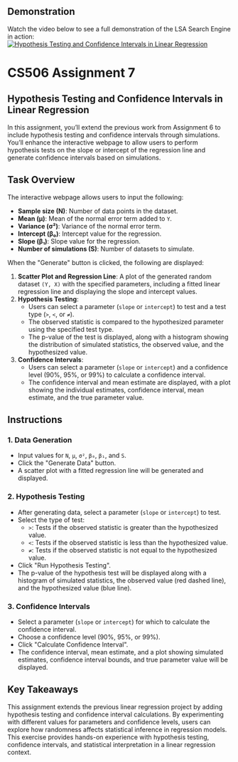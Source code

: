 ## Demonstration
Watch the video below to see a full demonstration of the LSA Search Engine in action:
[![Hypothesis Testing and Confidence Intervals in Linear Regression](https://img.youtube.com/vi/u8QXvL1mkd8/0.jpg)](https://youtu.be/u8QXvL1mkd8)

# CS506 Assignment 7  
## Hypothesis Testing and Confidence Intervals in Linear Regression

In this assignment, you’ll extend the previous work from Assignment 6 to include hypothesis testing and confidence intervals through simulations. You’ll enhance the interactive webpage to allow users to perform hypothesis tests on the slope or intercept of the regression line and generate confidence intervals based on simulations.

## Task Overview

The interactive webpage allows users to input the following:

- **Sample size (N)**: Number of data points in the dataset.
- **Mean (μ)**: Mean of the normal error term added to `Y`.
- **Variance (σ²)**: Variance of the normal error term.
- **Intercept (β₀)**: Intercept value for the regression.
- **Slope (β₁)**: Slope value for the regression.
- **Number of simulations (S)**: Number of datasets to simulate.

When the "Generate" button is clicked, the following are displayed:

1. **Scatter Plot and Regression Line**: A plot of the generated random dataset `(Y, X)` with the specified parameters, including a fitted linear regression line and displaying the slope and intercept values.
2. **Hypothesis Testing**:
   - Users can select a parameter (`slope` or `intercept`) to test and a test type (`>`, `<`, or `≠`).
   - The observed statistic is compared to the hypothesized parameter using the specified test type.
   - The p-value of the test is displayed, along with a histogram showing the distribution of simulated statistics, the observed value, and the hypothesized value.
3. **Confidence Intervals**:
   - Users can select a parameter (`slope` or `intercept`) and a confidence level (90%, 95%, or 99%) to calculate a confidence interval.
   - The confidence interval and mean estimate are displayed, with a plot showing the individual estimates, confidence interval, mean estimate, and the true parameter value.

## Instructions

### 1. Data Generation
- Input values for `N`, `μ`, `σ²`, `β₀`, `β₁`, and `S`.
- Click the "Generate Data" button.
- A scatter plot with a fitted regression line will be generated and displayed.

### 2. Hypothesis Testing
- After generating data, select a parameter (`slope` or `intercept`) to test.
- Select the type of test:
  - `>`: Tests if the observed statistic is greater than the hypothesized value.
  - `<`: Tests if the observed statistic is less than the hypothesized value.
  - `≠`: Tests if the observed statistic is not equal to the hypothesized value.
- Click "Run Hypothesis Testing".
- The p-value of the hypothesis test will be displayed along with a histogram of simulated statistics, the observed value (red dashed line), and the hypothesized value (blue line).

### 3. Confidence Intervals
- Select a parameter (`slope` or `intercept`) for which to calculate the confidence interval.
- Choose a confidence level (90%, 95%, or 99%).
- Click "Calculate Confidence Interval".
- The confidence interval, mean estimate, and a plot showing simulated estimates, confidence interval bounds, and true parameter value will be displayed.

## Key Takeaways
This assignment extends the previous linear regression project by adding hypothesis testing and confidence interval calculations. By experimenting with different values for parameters and confidence levels, users can explore how randomness affects statistical inference in regression models. This exercise provides hands-on experience with hypothesis testing, confidence intervals, and statistical interpretation in a linear regression context.